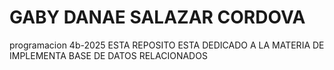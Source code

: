 # GABY DANAE SALAZAR CORDOVA 
programacion 4b-2025
ESTA REPOSITO ESTA DEDICADO A LA MATERIA DE IMPLEMENTA BASE DE DATOS RELACIONADOS
